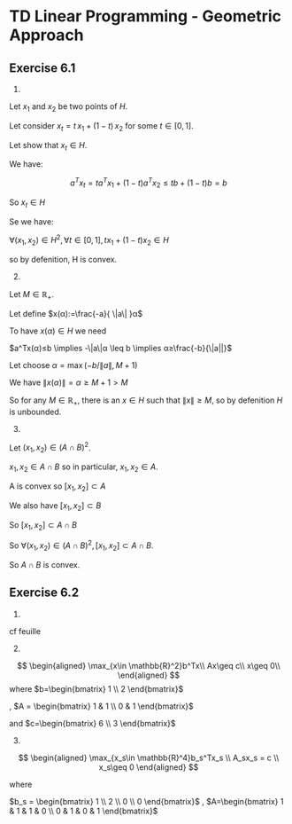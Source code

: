 # TD Linear Programming - Geometric Approach

## Exercise 6.1

1.

Let $x_1$ and $x_2$ be two points of $H$.

Let consider $x_t=t\,x_1 + (1-t)\,x_2$ for some
$t\in [0,1]$.

Let show that $x_t \in H$.

We have:

$$a^Tx_t = ta^Tx_1+(1-t)a^Tx_2\leq tb+(1-t)b = b $$

So $x_t \in H$

Se we have:

$∀(x_1,x_2)\in H^2,∀t\in[0,1],tx_1+(1-t)x_2\in H$

so by defenition, H is convex.

2.

Let $M\in \mathbb{R_+}$.

Let define $x(α):=\frac{-a}{ \|a\| }α$

To have $x(α)\in H$ we need

$a^Tx(α)≤b \implies -\|a\|α \leq b \implies α≥\frac{-b}{\|a||}$

Let choose $α=\max(-b/\|a\|,M+1)$

We have $\|x(α)\|=α≥M+1>M$

So for any $M\in \mathbb{R}_+$, there is an $x\in H$ such that $\|x\|≥M$, so by defenition $H$ is unbounded.

3.

Let $(x_1,x_2)\in (A\cap B)^2$.

$x_1,x_2 \in A\cap B$ so in particular, $x_1,x_2\in A$.

A is convex so $[x_1,x_2]\subset A$

We also have $[x_1,x_2] \subset B$

So $[x_1,x_2] \subset A\cap B$

So $\forall (x_1,x_2)\in (A\cap B)^2,[x_1,x_2]\subset A\cap B$.

So $A\cap B$ is convex.

## Exercise 6.2

1.
cf feuille

2.

$$
\begin{aligned}
    \max_{x\in \mathbb{R}^2}b^Tx\\
    Ax\geq c\\
    x\geq 0\\
\end{aligned}
$$
where $b=\begin{bmatrix}
    1 \\ 2
\end{bmatrix}$

 , $A = \begin{bmatrix}
    1 & 1 \\
    0 & 1
\end{bmatrix}$

and $c=\begin{bmatrix}
    6 \\ 3
\end{bmatrix}$

3.
$$
\begin{aligned}
    \max_{x_s\in \mathbb{R}^4}b_s^Tx_s \\
    A_sx_s = c \\
    x_s\geq 0
\end{aligned} 
$$

where

$b_s = \begin{bmatrix}
    1 \\ 2 \\ 0 \\ 0
\end{bmatrix}$
, $A=\begin{bmatrix}
    1 & 1 & 1 & 0 \\
    0 & 1 & 0 & 1
\end{bmatrix}$





